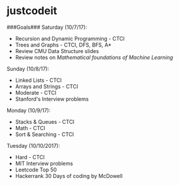 # justcodeit

###Goals###
Saturday (10/7/17):

* Recursion and Dynamic Programming - CTCI 
* Trees and Graphs - CTCI, DFS, BFS, A*
* Review CMU Data Structure slides
* Review notes on *Mathematical foundations of Machine Learning*

Sunday (10/8/17): 

* Linked Lists - CTCI
* Arrays and Strings - CTCI
* Moderate - CTCI
* Stanford's Interview problems

Monday (10/9/17):

* Stacks & Queues - CTCI
* Math - CTCI
* Sort & Searching - CTCI

Tuesday (10/10/2017):

* Hard - CTCI
* MIT Interview problems
* Leetcode Top 50
* Hackerrank 30 Days of coding by McDowell
